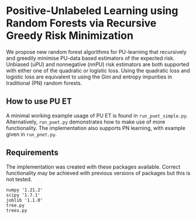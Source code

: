 # Positive-Unlabeled Learning using Random Forests via Recursive Greedy Risk Minimization

We propose new random forest algorithms for PU-learning that recursively and greedily minimise PU-data based estimators of the expected risk. Unbiased (uPU) and nonnegative (nnPU) risk estimators are both supported with either one of the quadratic or logistic loss. Using the quadratic loss and logistic loss are equivalent to using the Gini and entropy impurities in traditional (PN) random forests.

## How to use PU ET
A minimal working example usage of PU ET is found in ```run_puet_simple.py```. Alternatively, ```run_puet.py``` demonstrates how to make use of more functionality. The implementation also supports PN learning, with example given in ```run_pnet.py```.

## Requirements
The implementation was created with these packages available. Correct functionality may be achieved with previous versions of packages but this is not tested. 
```
numpy '1.21.2'
scipy '1.7.1'
joblib '1.1.0'
tree.py
trees.py
```
